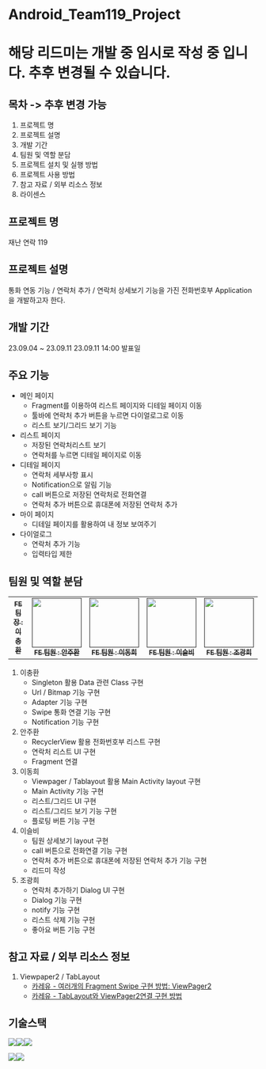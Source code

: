 # Android_Team119_Project

# 해당 리드미는 개발 중 임시로 작성 중 입니다. 추후 변경될 수 있습니다.

## 목차 -> 추후 변경 가능
1. 프로젝트 명
2. 프로젝트 설명
3. 개발 기간
4. 팀원 및 역할 분담
5. 프로젝트 설치 및 실행 방법
6. 프로젝트 사용 방법
7. 참고 자료 / 외부 리소스 정보
8. 라이센스

## 프로젝트 명
재난 연락 119

## 프로젝트 설명
통화 연동 기능 / 연락처 추가 / 연락처 상세보기 기능을 가진 전화번호부 Application을 개발하고자 한다.

## 개발 기간
23.09.04 ~ 23.09.11
23.09.11 14:00 발표일

## 주요 기능
- 메인 페이지
  - Fragment를 이용하여 리스트 페이지와 디테일 페이지 이동
  - 툴바에 연락처 추가 버튼을 누르면 다이얼로그로 이동
  - 리스트 보기/그리드 보기 기능
- 리스트 페이지
  - 저장된 연락처리스트 보기
  - 연락처를 누르면 디테일 페이지로 이동
- 디테일 페이지
  - 연락처 세부사항 표시
  - Notification으로 알림 기능
  - call 버튼으로 저장된 연락처로 전화연결
  - 연락처 추가 버튼으로 휴대폰에 저장된 연락처 추가
- 마이 페이지
  - 디테일 페이지를 활용하여 내 정보 보여주기
- 다이얼로그
  - 연락처 추가 기능
  - 입력타입 제한

## 팀원 및 역할 분담
<table>
  <tbody>
    <tr>
      <td align="center"><a href=""><img src="width="100px;" alt=""/><br /><sub><b>FE 팀장 : 이충환</b></sub></a><br /></td>
      <td align="center"><a href=""><img src="" width="100px;" alt=""/><br /><sub><b>FE 팀원 : 안주환</b></sub></a><br /></td>
      <td align="center"><a href=""><img src="" width="100px;" alt=""/><br /><sub><b>FE 팀원 : 이동희</b></sub></a><br /></td>
      <td align="center"><a href=""><img src="" width="100px;" alt=""/><br /><sub><b>FE 팀원 : 이슬비</b></sub></a><br /></td>
      <td align="center"><a href=""><img src="" width="100px;" alt=""/><br /><sub><b>FE 팀원 : 조광희</b></sub></a><br /></td>
     <tr/>
  </tbody>
</table>

1. 이충환
   - Singleton 활용 Data 관련 Class 구현
   - Url / Bitmap 기능 구현
   - Adapter 기능 구현
   - Swipe 통화 연결 기능 구현
   - Notification 기능 구현
2. 안주환
   - RecyclerView 활용 전화번호부 리스트 구현
   - 연락처 리스트 UI 구현
   - Fragment 연결
3. 이동희
   - Viewpager / Tablayout 활용 Main Activity layout 구현
   - Main Activity 기능 구현
   - 리스트/그리드 UI 구현
   - 리스트/그리드 보기 기능 구현
   - 플로팅 버튼 기능 구현
4. 이슬비
   - 팀원 상세보기 layout 구현
   - call 버튼으로 전화연결 기능 구현
   - 연락처 추가 버튼으로 휴대폰에 저장된 연락처 추가 기능 구현
   - 리드미 작성
5. 조광희
   - 연락처 추가하기 Dialog UI 구현
   - Dialog 기능 구현
   - notify 기능 구현
   - 리스트 삭제 기능 구현
   - 좋아요 버튼 기능 구현

## 참고 자료 / 외부 리소스 정보
1. Viewpaper2 / TabLayout
   - [카레유 - 여러개의 Fragment Swipe 구현 방법: ViewPager2](https://curryyou.tistory.com/415)
   - [카레유 - TabLayout와 ViewPager2연결 구현 방법](https://curryyou.tistory.com/416)

## 기술스택
<img src="https://img.shields.io/badge/github-181717?style=for-the-badge&logo=github&logoColor=white"><img src="https://img.shields.io/badge/git-F05032?style=for-the-badge&logo=git&logoColor=white"><img src="https://img.shields.io/badge/gradle-02303A?style=for-the-badge&logo=gradle&logoColor=white">

<img src="https://img.shields.io/badge/Kotlin-7F52FF?style=for-the-badge&logo=Kotlin&logoColor=white"><img src="https://img.shields.io/badge/Android-3DDC84?style=for-the-badge&logo=Android&logoColor=white">
